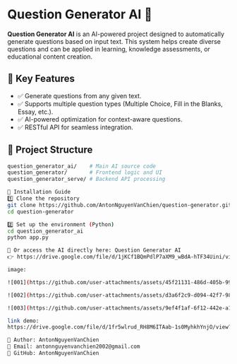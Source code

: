 # Question Generator AI 🚀

**Question Generator AI** is an AI-powered project designed to automatically generate questions based on input text. This system helps create diverse questions and can be applied in learning, knowledge assessments, or educational content creation.

## 🌟 Key Features
- ✅ Generate questions from any given text.
- ✅ Supports multiple question types (Multiple Choice, Fill in the Blanks, Essay, etc.).
- ✅ AI-powered optimization for context-aware questions.
- ✅ RESTful API for seamless integration.

## 📂 Project Structure
```bash
question_generator_ai/    # Main AI source code
question_generator/       # Frontend logic and UI
question_generator_serve/ # Backend API processing

🚀 Installation Guide
1️⃣ Clone the repository
git clone https://github.com/AntonNguyenVanChien/question-generator.git
cd question-generator

2️⃣ Set up the environment (Python)
cd question_generator_ai
python app.py

🔗 Or access the AI directly here: Question Generator AI 
👉 https://drive.google.com/file/d/1jKCf1BQmPdlP7aXM9_wBdA-hTF34Uini/view?usp=drive_link 👈

image:

![001](https://github.com/user-attachments/assets/45f21131-486d-405b-999f-c8c8484a6cfa)

![002](https://github.com/user-attachments/assets/d3a6f2c9-d094-42f7-9877-18a66990c921)

![003](https://github.com/user-attachments/assets/9ef4f1af-6f12-442e-a197-5d726eadd501)

link demo:
https://drive.google.com/file/d/1fr5wlrud_RH8M6ITAab-1s0MyhkhYnjO/view?usp=sharing

📌 Author: AntonNguyenVanChien
📧 Email: antonnguyenvanchien2002@gmail.com
🔗 GitHub: AntonNguyenVanChien


